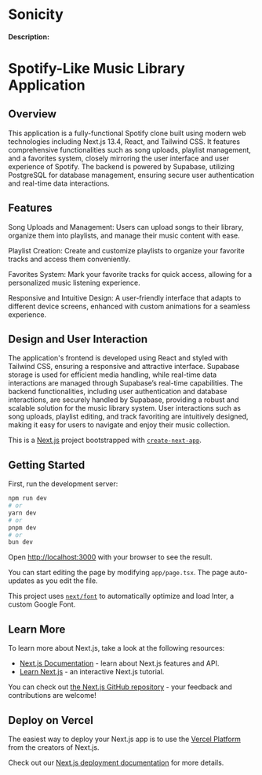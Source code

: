 # Sonicity
#### Description:
# Spotify-Like Music Library Application

## Overview

This application is a fully-functional Spotify clone built using modern web technologies including Next.js 13.4, React, and Tailwind CSS. It features comprehensive functionalities such as song uploads, playlist management, and a favorites system, closely mirroring the user interface and user experience of Spotify. The backend is powered by Supabase, utilizing PostgreSQL for database management, ensuring secure user authentication and real-time data interactions.

## Features
Song Uploads and Management: Users can upload songs to their library, organize them into playlists, and manage their music content with ease.

Playlist Creation: Create and customize playlists to organize your favorite tracks and access them conveniently.

Favorites System: Mark your favorite tracks for quick access, allowing for a personalized music listening experience.

Responsive and Intuitive Design: A user-friendly interface that adapts to different device screens, enhanced with custom animations for a seamless experience.

## Design and User Interaction

The application's frontend is developed using React and styled with Tailwind CSS, ensuring a responsive and attractive interface. Supabase storage is used for efficient media handling, while real-time data interactions are managed through Supabase’s real-time capabilities. The backend functionalities, including user authentication and database interactions, are securely handled by Supabase, providing a robust and scalable solution for the music library system. User interactions such as song uploads, playlist editing, and track favoriting are intuitively designed, making it easy for users to navigate and enjoy their music collection.

This is a [Next.js](https://nextjs.org/) project bootstrapped with [`create-next-app`](https://github.com/vercel/next.js/tree/canary/packages/create-next-app).

## Getting Started

First, run the development server:

```bash
npm run dev
# or
yarn dev
# or
pnpm dev
# or
bun dev
```

Open [http://localhost:3000](http://localhost:3000) with your browser to see the result.

You can start editing the page by modifying `app/page.tsx`. The page auto-updates as you edit the file.

This project uses [`next/font`](https://nextjs.org/docs/basic-features/font-optimization) to automatically optimize and load Inter, a custom Google Font.

## Learn More

To learn more about Next.js, take a look at the following resources:

- [Next.js Documentation](https://nextjs.org/docs) - learn about Next.js features and API.
- [Learn Next.js](https://nextjs.org/learn) - an interactive Next.js tutorial.

You can check out [the Next.js GitHub repository](https://github.com/vercel/next.js/) - your feedback and contributions are welcome!

## Deploy on Vercel

The easiest way to deploy your Next.js app is to use the [Vercel Platform](https://vercel.com/new?utm_medium=default-template&filter=next.js&utm_source=create-next-app&utm_campaign=create-next-app-readme) from the creators of Next.js.

Check out our [Next.js deployment documentation](https://nextjs.org/docs/deployment) for more details.
